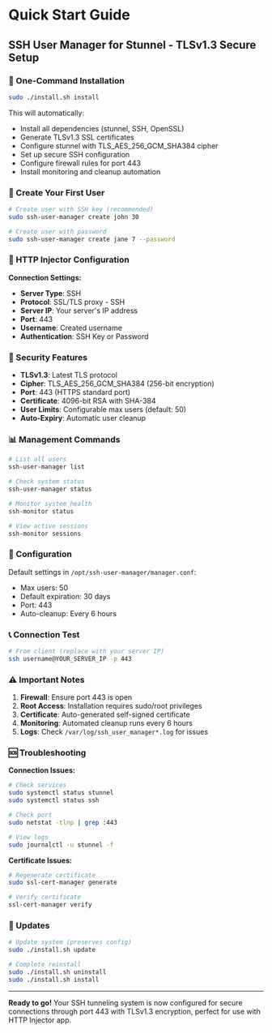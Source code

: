 # Quick Start Guide

## SSH User Manager for Stunnel - TLSv1.3 Secure Setup

### 🚀 One-Command Installation

```bash
sudo ./install.sh install
```

This will automatically:
- Install all dependencies (stunnel, SSH, OpenSSL)
- Generate TLSv1.3 SSL certificates
- Configure stunnel with TLS_AES_256_GCM_SHA384 cipher
- Set up secure SSH configuration
- Configure firewall rules for port 443
- Install monitoring and cleanup automation

### 👤 Create Your First User

```bash
# Create user with SSH key (recommended)
sudo ssh-user-manager create john 30

# Create user with password
sudo ssh-user-manager create jane 7 --password
```

### 📱 HTTP Injector Configuration

**Connection Settings:**
- **Server Type**: SSH
- **Protocol**: SSL/TLS proxy - SSH  
- **Server IP**: Your server's IP address
- **Port**: 443
- **Username**: Created username
- **Authentication**: SSH Key or Password

### 🔐 Security Features

- **TLSv1.3**: Latest TLS protocol
- **Cipher**: TLS_AES_256_GCM_SHA384 (256-bit encryption)
- **Port**: 443 (HTTPS standard port)
- **Certificate**: 4096-bit RSA with SHA-384
- **User Limits**: Configurable max users (default: 50)
- **Auto-Expiry**: Automatic user cleanup

### 📊 Management Commands

```bash
# List all users
ssh-user-manager list

# Check system status
ssh-user-manager status

# Monitor system health
ssh-monitor status

# View active sessions
ssh-monitor sessions
```

### 🔧 Configuration

Default settings in `/opt/ssh-user-manager/manager.conf`:
- Max users: 50
- Default expiration: 30 days
- Port: 443
- Auto-cleanup: Every 6 hours

### 📞 Connection Test

```bash
# From client (replace with your server IP)
ssh username@YOUR_SERVER_IP -p 443
```

### ⚠️ Important Notes

1. **Firewall**: Ensure port 443 is open
2. **Root Access**: Installation requires sudo/root privileges  
3. **Certificate**: Auto-generated self-signed certificate
4. **Monitoring**: Automated cleanup runs every 6 hours
5. **Logs**: Check `/var/log/ssh_user_manager*.log` for issues

### 🆘 Troubleshooting

**Connection Issues:**
```bash
# Check services
sudo systemctl status stunnel
sudo systemctl status ssh

# Check port
sudo netstat -tlnp | grep :443

# View logs
sudo journalctl -u stunnel -f
```

**Certificate Issues:**
```bash
# Regenerate certificate
sudo ssl-cert-manager generate

# Verify certificate
ssl-cert-manager verify
```

### 🔄 Updates

```bash
# Update system (preserves config)
sudo ./install.sh update

# Complete reinstall
sudo ./install.sh uninstall
sudo ./install.sh install
```

---

**Ready to go!** Your SSH tunneling system is now configured for secure connections through port 443 with TLSv1.3 encryption, perfect for use with HTTP Injector app.
